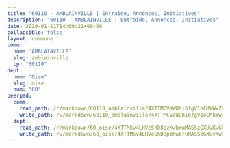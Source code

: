 ```yaml
---
title: "60110 - AMBLAINVILLE | Entraide, Annonces, Initiatives"
description: "60110 - AMBLAINVILLE | Entraide, Annonces, Initiatives"
date: 2020-01-11T14:09:21+09:00
collapsible: false
layout: commune
comm:
  nom: "AMBLAINVILLE"
  slug: amblainville
  cp: "60110"
dept:
  nom: "Oise"
  slug: oise
  num: "60"
peerpad:
  comm:
    read_path: /r/markdown/60110_amblainville/4XTTMCVaWDhi6fgV1oCMkWwZBBDHF5PGDWLr6Y4ZfA5cje7HN
    write_path: /w/markdown/60110_amblainville/4XTTMCVaWDhi6fgV1oCMkWwZBBDHF5PGDWLr6Y4ZfA5cje7HN-K3TgTck68KLdXJJr33Pa5mv8LmHsKCDac4iDWNoJeEvcJdvFRDt7v6xK41KD3GsoqGevK2StdmRd55jY3oJwr2WPDb4cfhCoRkDiKigYsgNdUDqa5YeWLSt7hu8aXqxg3z3EWJK6
  dept:
    read_path: /r/markdown/60_oise/4XTTM5v4LHVeShD8pzKwbruMASSzGXUvKwGPyPNR6Aq6aruGY
    write_path: /w/markdown/60_oise/4XTTM5v4LHVeShD8pzKwbruMASSzGXUvKwGPyPNR6Aq6aruGY-K3TgTfEPmBuMGxs3WizC7aafmuSUvuvwsE7nM986pS4fEczEhokrfL1mXNtU722XatpEcDhfhLf5xd24JkCKBD4DcQHeF5CYjEkAVzDN3PuQerZfYGZ5zy2XFcJNh2Z1pYjLoQTn
---
```


